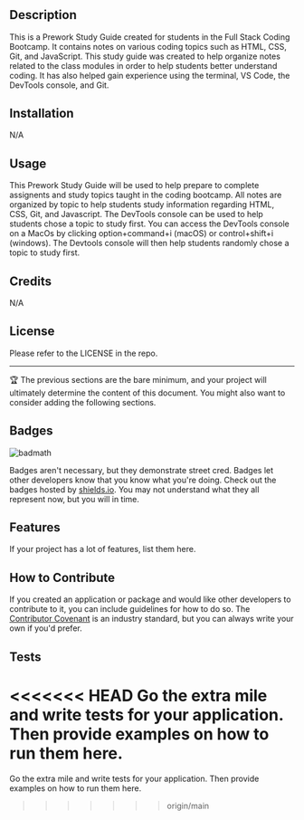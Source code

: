 # <Prework Study Guide Webpage>

## Description

This is a Prework Study Guide created for students in the Full Stack Coding Bootcamp. It contains notes on various coding topics such as HTML, CSS, Git, and JavaScript. This study guide was created to help organize notes related to the class modules in order to help students better understand coding. It has also helped gain experience using the terminal, VS Code, the DevTools console, and Git. 

## Installation

N/A

## Usage

This Prework Study Guide will be used to help prepare to complete assignents and study topics taught in the coding bootcamp. All notes are organized by topic to help students study information regarding HTML, CSS, Git, and Javascript. The DevTools console can be used to help students chose a topic to study first. You can access the DevTools console on a MacOs by clicking option+command+i (macOS) or control+shift+i (windows). The Devtools console will then help students randomly chose a topic to study first. 

## Credits

N/A

## License

Please refer to the LICENSE in the repo.

---

🏆 The previous sections are the bare minimum, and your project will ultimately determine the content of this document. You might also want to consider adding the following sections.

## Badges

![badmath](https://img.shields.io/github/languages/top/nielsenjared/badmath)

Badges aren't necessary, but they demonstrate street cred. Badges let other developers know that you know what you're doing. Check out the badges hosted by [shields.io](https://shields.io/). You may not understand what they all represent now, but you will in time.

## Features

If your project has a lot of features, list them here.

## How to Contribute

If you created an application or package and would like other developers to contribute to it, you can include guidelines for how to do so. The [Contributor Covenant](https://www.contributor-covenant.org/) is an industry standard, but you can always write your own if you'd prefer.

## Tests

<<<<<<< HEAD
Go the extra mile and write tests for your application. Then provide examples on how to run them here.
=======
Go the extra mile and write tests for your application. Then provide examples on how to run them here.
>>>>>>> origin/main
